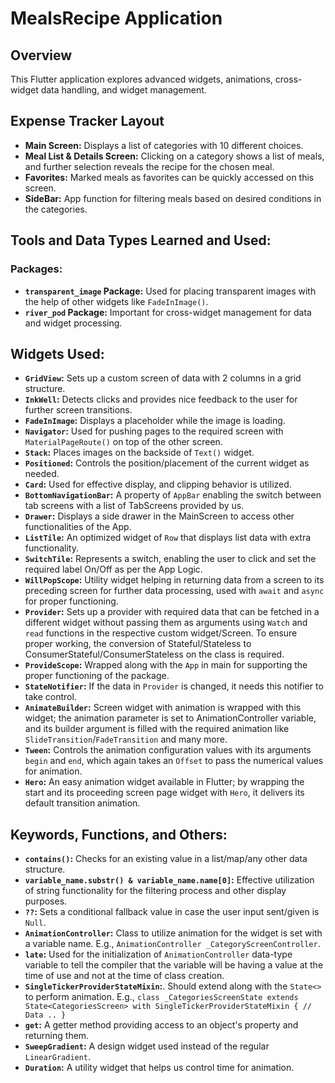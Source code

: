 # MealsRecipe Application

## Overview
This Flutter application explores advanced widgets, animations, cross-widget data handling, and widget management.

## Expense Tracker Layout
- **Main Screen:** Displays a list of categories with 10 different choices.
- **Meal List & Details Screen:** Clicking on a category shows a list of meals, and further selection reveals the recipe for the chosen meal.
- **Favorites:** Marked meals as favorites can be quickly accessed on this screen.
- **SideBar:** App function for filtering meals based on desired conditions in the categories.

## Tools and Data Types Learned and Used:

### Packages:
- **`transparent_image` Package:** Used for placing transparent images with the help of other widgets like `FadeInImage()`.
- **`river_pod` Package:** Important for cross-widget management for data and widget processing.

## Widgets Used:
- **`GridView`:** Sets up a custom screen of data with 2 columns in a grid structure.
- **`InkWell`:** Detects clicks and provides nice feedback to the user for further screen transitions.
- **`FadeInImage`:** Displays a placeholder while the image is loading.
- **`Navigator`:** Used for pushing pages to the required screen with `MaterialPageRoute()` on top of the other screen.
- **`Stack`:** Places images on the backside of `Text()` widget.
- **`Positioned`:** Controls the position/placement of the current widget as needed.
- **`Card`:** Used for effective display, and clipping behavior is utilized.
- **`BottomNavigationBar`:** A property of `AppBar` enabling the switch between tab screens with a list of TabScreens provided by us.
- **`Drawer`:** Displays a side drawer in the MainScreen to access other functionalities of the App.
- **`ListTile`:** An optimized widget of `Row` that displays list data with extra functionality.
- **`SwitchTile`:** Represents a switch, enabling the user to click and set the required label On/Off as per the App Logic.
- **`WillPopScope`:** Utility widget helping in returning data from a screen to its preceding screen for further data processing, used with `await` and `async` for proper functioning.
- **`Provider`:** Sets up a provider with required data that can be fetched in a different widget without passing them as arguments using `Watch` and `read` functions in the respective custom widget/Screen. To ensure proper working, the conversion of Stateful/Stateless to ConsumerStateful/ConsumerStateless on the class is required.
- **`ProvideScope`:** Wrapped along with the `App` in main for supporting the proper functioning of the package.
- **`StateNotifier`:** If the data in `Provider` is changed, it needs this notifier to take control.
- **`AnimateBuilder`:** Screen widget with animation is wrapped with this widget; the animation parameter is set to AnimationController variable, and its builder argument is filled with the required animation like `SlideTransition`/`FadeTransition` and many more.
- **`Tween`:** Controls the animation configuration values with its arguments `begin` and `end`, which again takes an `Offset` to pass the numerical values for animation.
- **`Hero`:** An easy animation widget available in Flutter; by wrapping the start and its proceeding screen page widget with `Hero`, it delivers its default transition animation.

## Keywords, Functions, and Others:
- **`contains()`:** Checks for an existing value in a list/map/any other data structure.
- **`variable_name.substr() & variable_name.name[0]`:** Effective utilization of string functionality for the filtering process and other display purposes.
- **`??`:** Sets a conditional fallback value in case the user input sent/given is `Null`.
- **`AnimationController`:** Class to utilize animation for the widget is set with a variable name. E.g., `AnimationController _CategoryScreenController`.
- **`late`:** Used for the initialization of `AnimationController` data-type variable to tell the compiler that the variable will be having a value at the time of use and not at the time of class creation.
- **`SingleTickerProviderStateMixin`:**. Should extend along with the `State<>` to perform animation. E.g., `class _CategoriesScreenState extends State<CategoriesScreen> with SingleTickerProviderStateMixin { // Data .. }`
- **`get`:** A getter method providing access to an object's property and returning them.
- **`SweepGradient`:** A design widget used instead of the regular `LinearGradient`.
- **`Duration`:** A utility widget that helps us control time for animation.
